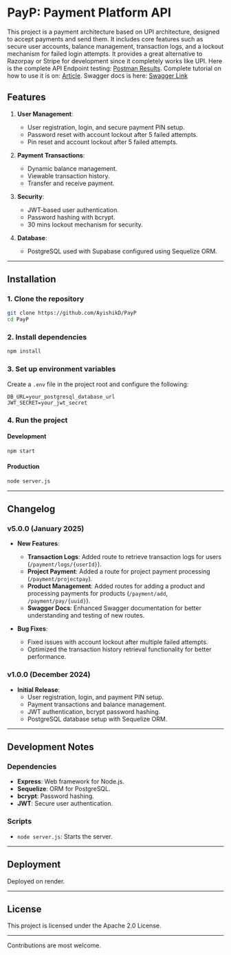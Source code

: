 # PayP: Payment Platform API

This project is a payment architecture based on UPI architecture, designed to accept payments and send them. It includes core features such as secure user accounts, balance management, transaction logs, and a lockout mechanism for failed login attempts. It provides a great alternative to Razorpay or Stripe for development since it completely works like UPI.
Here is the complete API Endpoint testing: [Postman Results](https://www.postman.com/mission-geologist-4118891/payp/collection/za1hjme/routes-payp). Complete tutorial on how to use it is on: [Article](https://medium.com/@ayishikad/payp-revolutionizing-payment-integration-with-custom-api-b63a6a329b97). Swagger docs is here: [Swagger Link](https://payp.onrender.com/api-docs/)

## **Features**
1. **User Management**: 
   - User registration, login, and secure payment PIN setup.
   - Password reset with account lockout after 5 failed attempts.
   - Pin reset and account lockout after 5 failed attempts.

2. **Payment Transactions**:
   - Dynamic balance management.
   - Viewable transaction history.
   - Transfer and receive payment.

3. **Security**:
   - JWT-based user authentication.
   - Password hashing with bcrypt.
   - 30 mins lockout mechanism for security.

4. **Database**:
   - PostgreSQL used with Supabase configured using Sequelize ORM.

---

## **Installation**
### **1. Clone the repository**
```bash
git clone https://github.com/AyishikD/PayP
cd PayP
```

### **2. Install dependencies**
```bash
npm install
```

### **3. Set up environment variables**
Create a `.env` file in the project root and configure the following:
```env
DB_URL=your_postgresql_database_url
JWT_SECRET=your_jwt_secret
```

### **4. Run the project**
#### **Development**
```bash
npm start
```
#### **Production**
```bash
node server.js
```

---

## **Changelog**
### **v5.0.0 (January 2025)**
- **New Features**:
  - **Transaction Logs**: Added route to retrieve transaction logs for users (`/payment/logs/{userId}`).
  - **Project Payment**: Added a route for project payment processing (`/payment/projectpay`).
  - **Product Management**: Added routes for adding a product and processing payments for products (`/payment/add`, `/payment/pay/{uuid}`).
  - **Swagger Docs**: Enhanced Swagger documentation for better understanding and testing of new routes.
  
- **Bug Fixes**:
  - Fixed issues with account lockout after multiple failed attempts.
  - Optimized the transaction history retrieval functionality for better performance.

### **v1.0.0 (December 2024)**
- **Initial Release**:
  - User registration, login, and payment PIN setup.
  - Payment transactions and balance management.
  - JWT authentication, bcrypt password hashing.
  - PostgreSQL database setup with Sequelize ORM.

---

## **Development Notes**
### **Dependencies**
- **Express**: Web framework for Node.js.
- **Sequelize**: ORM for PostgreSQL.
- **bcrypt**: Password hashing.
- **JWT**: Secure user authentication.

### **Scripts**
- `node server.js`: Starts the server.

---

## **Deployment**
Deployed on render.

---

## **License**
This project is licensed under the Apache 2.0 License. 

---

Contributions are most welcome.
